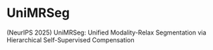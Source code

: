 # UniMRSeg
(NeurIPS 2025)  UniMRSeg: Unified Modality-Relax Segmentation via Hierarchical Self-Supervised Compensation

